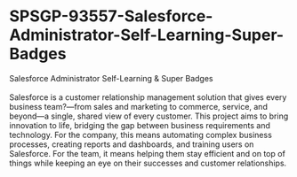 # SPSGP-93557-Salesforce-Administrator-Self-Learning-Super-Badges
Salesforce Administrator Self-Learning &amp; Super Badges</br>
</br>
Salesforce is a customer relationship management solution that gives every business team?—from sales and marketing to commerce, service, and beyond—a single, shared view of every customer. This project aims to bring innovation to life, bridging the gap between business requirements and technology. For the company, this means automating complex business processes, creating reports and dashboards, and training users on Salesforce. For the team, it means helping them stay efficient and on top of things while keeping an eye on their successes and customer relationships.
